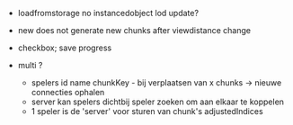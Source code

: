 - loadfromstorage no instancedobject lod update?

- new does not generate new chunks after viewdistance change

- checkbox; save progress


- multi ?
    - spelers id name chunkKey - bij verplaatsen van x chunks -> nieuwe connecties ophalen
    - server kan spelers dichtbij speler zoeken om aan elkaar te koppelen 
    - 1 speler is de 'server' voor sturen van chunk's adjustedIndices